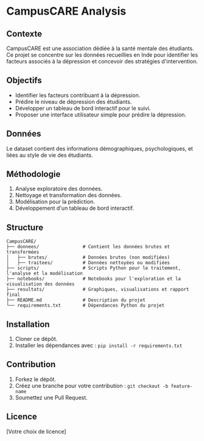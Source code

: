 # CampusCARE Analysis

## Contexte
CampusCARE est une association dédiée à la santé mentale des étudiants. Ce projet se concentre sur les données recueillies en Inde pour identifier les facteurs associés à la dépression et concevoir des stratégies d'intervention.

## Objectifs
- Identifier les facteurs contribuant à la dépression.
- Prédire le niveau de dépression des étudiants.
- Développer un tableau de bord interactif pour le suivi.
- Proposer une interface utilisateur simple pour prédire la dépression.

## Données
Le dataset contient des informations démographiques, psychologiques, et liées au style de vie des étudiants.

## Méthodologie
1. Analyse exploratoire des données.
2. Nettoyage et transformation des données.
3. Modélisation pour la prédiction.
4. Développement d'un tableau de bord interactif.

## Structure
```
CampusCARE/
├── donnees/                # Contient les données brutes et transformées
│   ├── brutes/             # Données brutes (non modifiées)
│   ├── traitees/           # Données nettoyées ou modifiées
├── scripts/                # Scripts Python pour le traitement, l'analyse et la modélisation
├── notebooks/              # Notebooks pour l'exploration et la visualisation des données
├── resultats/              # Graphiques, visualisations et rapport final
├── README.md               # Description du projet
└── requirements.txt        # Dépendances Python du projet
```

## Installation
1. Cloner ce dépôt.
2. Installer les dépendances avec : `pip install -r requirements.txt`

## Contribution
1. Forkez le dépôt.
2. Créez une branche pour votre contribution : `git checkout -b feature-name`
3. Soumettez une Pull Request.

## Licence
[Votre choix de licence]
